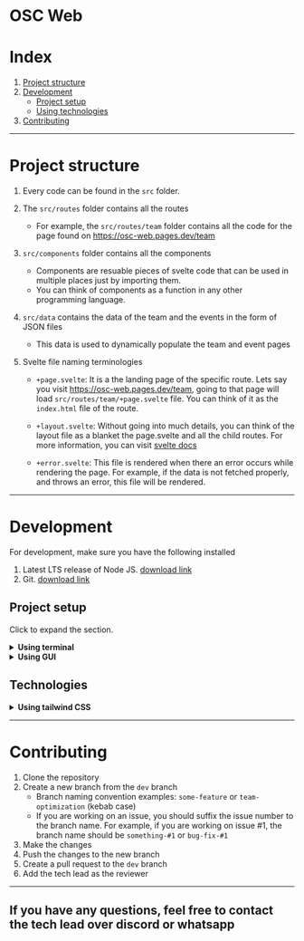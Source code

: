 # OSC Web

# Index
1. [Project structure](#project-structure)
2. [Development](#development)
	- [Project setup](#project-setup)
	- [Using technologies](#using-technologies)
3. [Contributing](#contributing)

---

# Project structure

1. Every code can be found in the `src` folder.
2. The `src/routes` folder contains all the routes
	- For example, the `src/routes/team` folder contains all the code for the page found on https://osc-web.pages.dev/team

3. `src/components` folder contains all the components
	- Components are resuable pieces of svelte code that can be used in multiple places just by importing them.
	- You can think of components as a function in any other programming language.

4. `src/data` contains the data of the team and the events in the form of JSON files
	- This data is used to dynamically populate the team and event pages

5. Svelte file naming terminologies
	- `+page.svelte`: It is a the landing page of the specific route. Lets say you visit https://osc-web.pages.dev/team, going to that page will load `src/routes/team/+page.svelte` file. You can think of it as the `index.html` file of the route. 

	- `+layout.svelte`: Without going into much details, you can think of the layout file as a blanket the page.svelte and all the child routes. For more information, you can visit [svelte docs](https://kit.svelte.dev/docs/routing#layout)

	- `+error.svelte`: This file is rendered when there an error occurs while rendering the page. For example, if the data is not fetched properly, and throws an error, this file will be rendered.

---

# Development
For development, make sure you have the following installed
1. Latest LTS release of Node JS. [download link](https://nodejs.org/en/download/)
2. Git. [download link](https://git-scm.com/downloads)

## Project setup
Click to expand the section.

<details>
<summary><b>Using terminal</b></summary>

Once you have the above installed, you can run the following commands to start the development server.

1. Clone the repository
```bash
git clone https://github.com/osc-vitap/OSC-Web.git
```

2. Change the directory to the cloned repository
```bash
cd OSC-Web
```

3. Install the dependencies
```bash
npm install
```

4. Start the development server
```bash
npm run dev

# or start the server and open the app in a new browser tab
npm run dev -- --open
```

</details>

<details>
<summary><b>Using GUI</b></summary>

1. Click the green colored `Code` button on the right side of the repo
2. Download the ZIP file and extract the file
3. Open the extracted folder in your preferred code editor
4. Open the terminal in the code editor and follow the steps from step 3 from the above section. 

</details>


## Technologies
<details>
<summary><b>Using tailwind CSS</b></summary>

1. Tailwind CSS is a utility-first CSS framework, meaning, css classess are used to style the elements. For example, to add a padding of 4 to an element, you can use the class `p-4`.
2. Tailwind is mobile first. meaning, you go from styling mobile to desktop, instead of the traditional desktop to mobile approach.
3. This project is already set up with tailwind CSS. You can directly use the classes in the svelte files.
4. To learn more about tailwind CSS, you can visit the [official documentation](https://tailwindcss.com/docs)
</details>

---

# Contributing
1. Clone the repository
2. Create a new branch from the `dev` branch
	- Branch naming convention examples: `some-feature` or `team-optimization` (kebab case)
	- If you are working on an issue, you should suffix the issue number to the branch name. For example, if you are working on issue #1, the branch name should be `something-#1` or `bug-fix-#1`
3. Make the changes
4. Push the changes to the new branch
5. Create a pull request to the `dev` branch
6. Add the tech lead as the reviewer

---
If you have any questions, feel free to contact the tech lead over discord or whatsapp
---